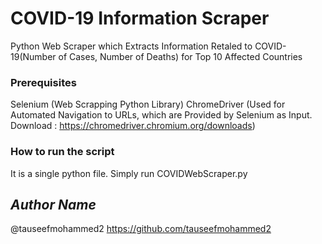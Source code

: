 # COVID-19 Information Scraper
<!--Remove the below lines and add yours -->
Python Web Scraper which Extracts Information Retaled to COVID-19(Number of Cases, Number of Deaths) for Top 10 Affected Countries

### Prerequisites
<!--Remove the below lines and add yours -->
Selenium (Web Scrapping Python Library)
ChromeDriver (Used for Automated Navigation to URLs, which are Provided by Selenium as Input. Download : https://chromedriver.chromium.org/downloads)

### How to run the script
<!--Remove the below lines and add yours -->
It is a single python file. Simply run COVIDWebScraper.py

## *Author Name*
<!--Remove the below lines and add yours -->
@tauseefmohammed2
https://github.com/tauseefmohammed2
